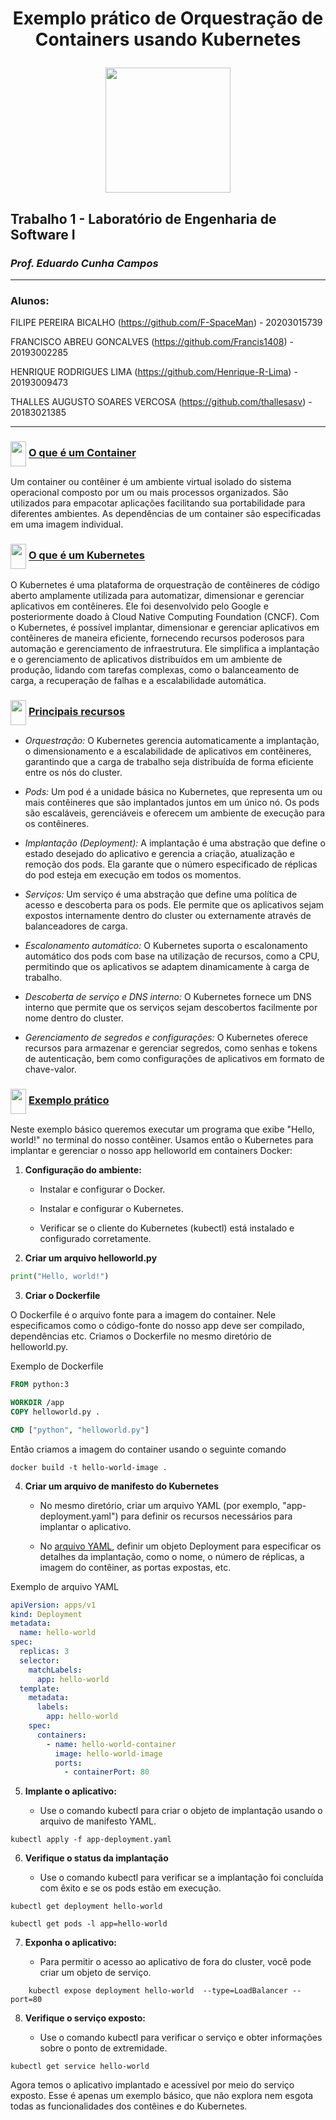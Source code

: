 <div align="center">
<h1> Exemplo prático de Orquestração de Containers usando Kubernetes

<img height="200" width="200" 
src="https://cdn.jsdelivr.net/gh/devicons/devicon/icons/kubernetes/kubernetes-plain-wordmark.svg" />
</h1>
</div>


## Trabalho 1 - Laboratório de Engenharia de Software I
### *Prof. Eduardo Cunha Campos*
-----------
### Alunos:

  FILIPE PEREIRA BICALHO (https://github.com/F-SpaceMan) - 20203015739

  FRANCISCO ABREU GONCALVES (https://github.com/Francis1408) - 20193002285

  HENRIQUE RODRIGUES LIMA (https://github.com/Henrique-R-Lima) - 20193009473

  THALLES AUGUSTO SOARES VERCOSA (https://github.com/thallesasv) - 20183021385

----
<h3> <img height="40" width="25" align="center" src="https://cdn.jsdelivr.net/gh/devicons/devicon/icons/kubernetes/kubernetes-plain.svg" />
<ins> O que é um Container </ins>
</h3> 

Um container ou contêiner é um ambiente virtual isolado do sistema operacional composto por um ou mais processos organizados. São utilizados para empacotar aplicações facilitando sua portabilidade para diferentes ambientes. 
As dependências de um container são especificadas em uma imagem individual.

<h3> <img height="40" width="25" align="center" src="https://cdn.jsdelivr.net/gh/devicons/devicon/icons/kubernetes/kubernetes-plain.svg" />
<ins> O que é um Kubernetes </ins>
</h3>

O Kubernetes é uma plataforma de orquestração de contêineres de código aberto amplamente utilizada para automatizar, dimensionar e gerenciar aplicativos em contêineres. Ele foi desenvolvido pelo Google e posteriormente doado à Cloud Native Computing Foundation (CNCF).
Com o Kubernetes, é possível implantar, dimensionar e gerenciar aplicativos em contêineres de maneira eficiente, fornecendo recursos poderosos para automação e gerenciamento de infraestrutura. Ele simplifica a implantação e o gerenciamento de aplicativos distribuídos em um ambiente de produção, lidando com tarefas complexas, como o balanceamento de carga, a recuperação de falhas e a escalabilidade automática.

<h3> <img height="40" width="25" align="center" src="https://cdn.jsdelivr.net/gh/devicons/devicon/icons/kubernetes/kubernetes-plain.svg" />
<ins> Principais recursos</ins>
</h3>

* *Orquestração:* O Kubernetes gerencia automaticamente a implantação, o dimensionamento e a escalabilidade de aplicativos em contêineres, garantindo que a carga de trabalho seja distribuída de forma eficiente entre os nós do cluster.

* *Pods:* Um pod é a unidade básica no Kubernetes, que representa um ou mais contêineres que são implantados juntos em um único nó. Os pods são escaláveis, gerenciáveis e oferecem um ambiente de execução para os contêineres.

* *Implantação (Deployment):* A implantação é uma abstração que define o estado desejado do aplicativo e gerencia a criação, atualização e remoção dos pods. Ela garante que o número especificado de réplicas do pod esteja em execução em todos os momentos.

* *Serviços:* Um serviço é uma abstração que define uma política de acesso e descoberta para os pods. Ele permite que os aplicativos sejam expostos internamente dentro do cluster ou externamente através de balanceadores de carga.

* *Escalonamento automático:* O Kubernetes suporta o escalonamento automático dos pods com base na utilização de recursos, como a CPU, permitindo que os aplicativos se adaptem dinamicamente à carga de trabalho.

* *Descoberta de serviço e DNS interno:* O Kubernetes fornece um DNS interno que permite que os serviços sejam descobertos facilmente por nome dentro do cluster.

* *Gerenciamento de segredos e configurações:* O Kubernetes oferece recursos para armazenar e gerenciar segredos, como senhas e tokens de autenticação, bem como configurações de aplicativos em formato de chave-valor.

<h3> <img height="40" width="25" align="center" src="https://cdn.jsdelivr.net/gh/devicons/devicon/icons/kubernetes/kubernetes-plain.svg" />
<ins> Exemplo prático </ins>
</h3>

Neste exemplo básico queremos executar um programa que exibe "Hello, world!" no terminal do nosso contêiner. Usamos então o Kubernetes para implantar e gerenciar o nosso app helloworld em containers Docker:

1. **Configuração do ambiente:**

   * Instalar e configurar o Docker.

   * Instalar e configurar o Kubernetes.

   * Verificar se o cliente do Kubernetes (kubectl) está instalado e configurado corretamente.

2. **Criar um arquivo helloworld.py**

```python
print("Hello, world!")
```

3. **Criar o Dockerfile**

O Dockerfile é o arquivo fonte para a imagem do container. Nele especificamos como o código-fonte do nosso app deve ser compilado, dependências etc.
Criamos o Dockerfile no mesmo diretório de helloworld.py.

Exemplo de Dockerfile

```dockerfile
FROM python:3

WORKDIR /app
COPY helloworld.py .

CMD ["python", "helloworld.py"]
```

Então criamos a imagem do container usando o seguinte comando

```shell
docker build -t hello-world-image .
```

4. **Criar um arquivo de manifesto do Kubernetes**

   * No mesmo diretório, criar um arquivo YAML (por exemplo, "app-deployment.yaml") para definir os recursos necessários para implantar o aplicativo.

   * No [arquivo YAML](https://github.com/Francis1408/Kubernetes-Manual/blob/main/hello-world-deployment.yml), definir um objeto Deployment para especificar os detalhes da implantação, como o nome, o número de réplicas, a imagem do contêiner, as portas expostas, etc.

Exemplo de arquivo YAML

```yaml
apiVersion: apps/v1
kind: Deployment
metadata:
  name: hello-world
spec:
  replicas: 3
  selector:
    matchLabels:
      app: hello-world
  template:
    metadata:
      labels:
        app: hello-world
    spec:
      containers:
        - name: hello-world-container
          image: hello-world-image
          ports:
            - containerPort: 80
```

5. **Implante o aplicativo:**

   * Use o comando kubectl para criar o objeto de implantação usando o arquivo de manifesto YAML.

```shell
kubectl apply -f app-deployment.yaml
```

6. **Verifique o status da implantação**

   * Use o comando kubectl para verificar se a implantação foi concluída com êxito e se os pods estão em execução.

```shell
kubectl get deployment hello-world
```
```shell
kubectl get pods -l app=hello-world
```

7. **Exponha o aplicativo:**

   * Para permitir o acesso ao aplicativo de fora do cluster, você pode criar um objeto de serviço.

```shell
	kubectl expose deployment hello-world  --type=LoadBalancer --port=80
```

8. **Verifique o serviço exposto:**

   * Use o comando kubectl para verificar o serviço e obter informações sobre o ponto de extremidade.

```shell
kubectl get service hello-world
```

Agora temos o aplicativo implantado e acessível por meio do serviço exposto. Esse é apenas um exemplo básico, que não explora nem esgota todas as funcionalidades dos contêines e do Kubernetes.
